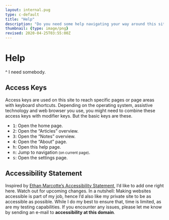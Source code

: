 ```yaml
---
layout: internal.pug
type: c-default
title: "Help"
description: "Do you need some help navigating your way around this site?"
thumbnail: {type: image/png}
revised: 2020-04-25T03:55:00Z
---
```


# Help
^ I need somebody.

## Access Keys

Access keys are used on this site to reach specific pages or page areas with keyboard shortcuts. Depending on the operating system, assistive technology and web browser you use, you might need to combine these access keys with modifier keys. But the basic keys are these.

- <kbd>1</kbd>: Open the home page.
- <kbd>2</kbd>: Open the “Articles” overview.
- <kbd>3</kbd>: Open the “Notes” overview.
- <kbd>4</kbd>: Open the “About” page.
- <kbd>h</kbd>: Open this help page.
- <kbd>n</kbd>: Jump to navigation<small> (on current page)</small>.
- <kbd>s</kbd>: Open the settings page.

## Accessibility Statement

Inspired by [Ethan Marcotte’s Accessibility Statement](https://ethanmarcotte.com/wrote/an-accessibility-statement/), I’d like to add one right here. Watch out for upcoming changes. In a nutshell: Making websites accessible is part of my job, hence I’d also like my private site to be as accessible as possible. While I do my best to ensure that, time is limited, as are my testing capabilities. If you encounter any issues, please let me know by sending an e-mail to **accessibility at this domain**.
